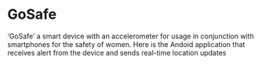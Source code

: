 # GoSafe
‘GoSafe’ a smart device with an accelerometer for usage in conjunction with smartphones for the safety of women. Here is the Andoid application that receives alert from the device and sends real-time location updates
